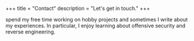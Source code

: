 +++
title = "Contact"
description = "Let's get in touch."
+++

 spend my free time working on hobby projects and sometimes I write about my experiences. In particular, I enjoy learning about offensive security and reverse engineering.
